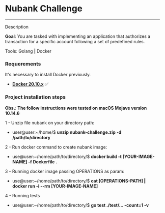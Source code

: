 # Nubank Challenge

---
Description

**Goal**: You are tasked with implementing an application that authorizes a transaction for a specific account following a set of predefined rules.


Tools: Golang | Docker

### Requerements ###

It's necessary to install Docker previously. 

* **[Docker 20.10.x](https://docs.docker.com)** :white_check_mark:

### Project installation steps ###

**Obs.: The follow instructions were tested on macOS Mojave version 10.14.6**

1 - Unzip file nubank on your directory path:
  - user@user:~/home/$ **unzip nubank-challenge.zip -d /path/to/directory**

2 - Run docker command to create nubank image:
  - use@user:~/home/path/to/directory/$ **docker build -t [YOUR-IMAGE-NAME] -f Dockerfile .**

3 - Running docker image passing OPERATIONS as param:
  - use@user:~/home/path/to/directory/$ **cat [OPERATIONS-PATH] | docker run -i --rm [YOUR-IMAGE-NAME]**

4 - Running tests
  - use@user:~/home/path/to/directory/$ **go test ./test/... -count=1 -v**
